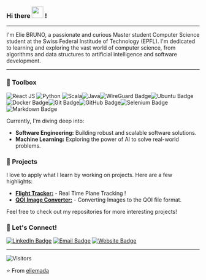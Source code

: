 ### Hi there <img src="https://raw.githubusercontent.com/MartinHeinz/MartinHeinz/master/wave.gif" width = "30px"> !
---
I'm Elie BRUNO, a passionate and curious Master student Computer Science student at the Swiss Federal Institude of Technology (EPFL). I'm dedicated to learning and exploring the vast world of computer science, from algorithms and data structures to artificial intelligence and software development.

---

### 🧰 Toolbox

<img src ="https://img.shields.io/badge/React-20232A?style=for-the-badge&logo=react&logoColor=61DAFB" alt="React JS" > <img src ="https://img.shields.io/badge/Python-3776AB?style=for-the-badge&logo=python&logoColor=white" alt="Python" > <img src ="https://img.shields.io/badge/Scala-DC322F?style=for-the-badge&logo=scala&logoColor=white" alt="Scala"><img src="https://img.shields.io/badge/-Java-informational?style=for-the-badge&amp;logo=openjdk&amp;logoColor=black&amp;color=FFFFFF" alt="Java"><img src="https://img.shields.io/badge/WireGuard-88171A?logo=wireguard&amp;logoColor=fff&amp;style=for-the-badge" alt="WireGuard Badge"><img src="https://img.shields.io/badge/Ubuntu-E95420?logo=ubuntu&amp;logoColor=fff&amp;style=for-the-badge" alt="Ubuntu Badge"><img src="https://img.shields.io/badge/Docker-2496ED?logo=docker&amp;logoColor=fff&amp;style=for-the-badge" alt="Docker Badge"><img src="https://img.shields.io/badge/Git-F05032?logo=git&amp;logoColor=fff&amp;style=for-the-badge" alt="Git Badge"><img src="https://img.shields.io/badge/GitHub-181717?logo=github&amp;logoColor=fff&amp;style=for-the-badge" alt="GitHub Badge"><img src="https://img.shields.io/badge/Selenium-43B02A?logo=selenium&amp;logoColor=fff&amp;style=for-the-badge" alt="Selenium Badge"><img src="https://img.shields.io/badge/Markdown-000?logo=markdown&amp;logoColor=fff&amp;style=for-the-badge" alt="Markdown Badge">

Currently, I'm diving deep into:

- **Software Engineering:** Building robust and scalable software solutions.
- **Machine Learning:** Exploring the power of AI to solve real-world problems.

### 🚀 Projects

I love to apply what I learn by working on projects. Here are a few highlights:

- **[Flight Tracker:](https://github.com/eliemada/Flight-Tracker)** - Real Time Plane Tracking ! 
- **[QOI Image Converter:](https://github.com/eliemada/QOI-Image-Converter)** - Converting Images to the QOI file format.
  
Feel free to check out my repositories for more interesting projects!



### 🤝 Let's Connect!

[![LinkedIn Badge](https://img.shields.io/badge/-LinkedIn-blue?style=flat-square&logo=Linkedin&logoColor=white)](https://www.linkedin.com/in/elie-bruno)
[![Email Badge](https://img.shields.io/badge/-Email-red?style=flat-square&logo=Gmail&logoColor=white)](mailto:elie.bruno@epfl.ch)
[![Website Badge](https://img.shields.io/badge/-Website-orange?style=flat-square&logo=Firefox&logoColor=white)](https://elie-bruno.onrender.com/)



---
![Visitors](https://visitor-badge.laobi.icu/badge?page_id=eliemada.eliemada)

⭐️ From [eliemada](https://github.com/eliemada)

